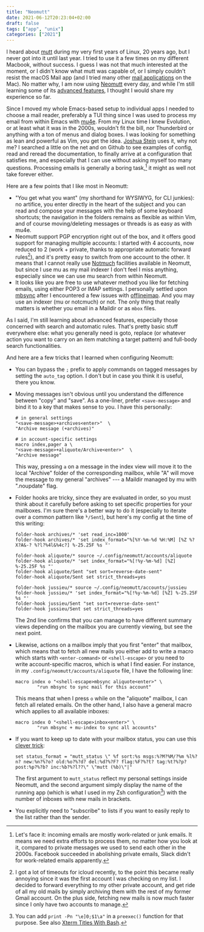 ```yaml
---
title: "Neomutt"
date: 2021-06-12T20:23:04+02:00
draft: false
tags: ["app", "unix"]
categories: ["2021"]
---
```


I heard about [mutt](https://www.mutt.org/) during my very first years of Linux, 20 years ago, but I never got into it until last year. I tried to use it a few times on my different Macbook, without success. I guess I was not that much interested at the moment, or I didn't know what mutt was capable of, or I simply couldn't resist the macOS Mail app (and I tried many other [mail applications](/post/alternative-mail-reader-for-mac-os-x/) on the Mac). No matter why, I am now using [Neomutt](https://neomutt.org/) every day, and while I'm still learning some of its [advanced features](https://neomutt.org/guide/advancedusage), I thought I would share my experience so far.

Since I moved my whole Emacs-based setup to individual apps I needed to choose a mail reader, preferably a TUI thing since I was used to process my email from within Emacs with [mu4e](https://www.djcbsoftware.nl/code/mu/mu4e.html). From my Linux time I knew Evolution, or at least what it was in the 2000s, wouldn't fit the bill, nor Thunderbird or anything with a ton of menus and dialog boxes. I was looking for something as lean and powerful as Vim, you get the idea. [Joshua Stein](https://jcs.org) uses it, why not me? I searched a little on the net and on Github to see examples of config, read and reread the documentation, to finally arrive at a configuration that satisfies me, and especially that I can use without asking myself too many questions. Processing emails is generally a boring task,[^1] it might as well not take forever either.

Here are a few points that I like most in Neomutt:

- "You get what you want" (my shorthand for WYSIWYG, for CLI junkies): no artifice, you enter directly in the heart of the subject and you can read and compose your messages with the help of some keyboard shortcuts; the navigation in the folders remains as flexible as within Vim, and of course moving/deleting messages or threads is as easy as with mu4e.
- Neomutt support PGP encryption right out of the box, and it offers good support for managing multiple accounts: I started with 4 accounts, now reduced to 2 (work + private, thanks to appropriate automatic forward rules[^2]), and it's pretty easy to switch from one account to the other. It means that I cannot really use [Notmuch](https://notmuchmail.org/) facilities available in Neomutt, but since I use mu as my mail indexer I don't feel I miss anything, especially since we can use mu search from within Neomutt.
- It looks like you are free to use whatever method you like for fetching emails, using either POP3 or IMAP settings. I personally settled upon [mbsync](https://github.com/gburd/isync) after I encountered a few issues with [offlineimap](https://www.offlineimap.org/). And you may use an indexer (mu or notcmuch) or not. The only thing that really matters is whether you email in a Maildir or as `mbox` files.

As I said, I'm still learning about advanced features, especially those concerned with search and automatic rules. That's pretty basic stuff everywhere else: what you generally need is goto, replace (or whatever action you want to carry on an item matching a target pattern) and full-body search functionalities.

And here are a few tricks that I learned when configuring Neomutt:

- You can bypass the `;` prefix to apply commands on tagged messages by setting the `auto_tag` option. I don't but in case you think it is useful, there you know.

- Moving messages isn't obvious until you understand the difference between "copy" and "save". As a one-liner, prefer `<save-message>` and bind it to a key that makes sense to you. I have this personally:

  ```
  # in general settings
  "<save-message>+archives<enter>"  \
  "Archive message (+archives)"

  # in account-specific settings
  macro index,pager a \
  "<save-message>+aliquote/Archive<enter>"  \
  "Archive message"
  ```

  This way, pressing `a` on a message in the index view will move it to the local "Archive" folder of the corresponding mailbox, while "A" will move the message to my general "archives" --- a Maildir managed by mu with ".noupdate" flag.

- Folder hooks are tricky, since they are evaluated in order, so you must think about it carefully before asking to set specific properties for your mailboxes. I'm sure there's a better way to do it (especially to iterate over a common pattern like ̀`*/Sent`), but here's my config at the time of this writing:

  ```
  folder-hook archives/* 'set read_inc=1000'
  folder-hook archives/* 'set index_format="%[%Y-%m-%d %H:%M] [%Z %?X?A&-? %?l?%4l&%4c?] %-25.25F %s "'

  folder-hook aliquote/* source ~/.config/neomutt/accounts/aliquote
  folder-hook aliquote/* 'set index_format="%[!%y-%m-%d] [%Z] %-25.25F %s "'
  folder-hook aliquote/Sent "set sort=reverse-date-sent"
  folder-hook aliquote/Sent set strict_threads=yes

  folder-hook jussieu/* source ~/.config/neomutt/accounts/jussieu
  folder-hook jussieu/* 'set index_format="%[!%y-%m-%d] [%Z] %-25.25F %s "'
  folder-hook jussieu/Sent "set sort=reverse-date-sent"
  folder-hook jussieu/Sent set strict_threads=yes
  ```

  The 2nd line confirms that you can manage to have different summary views depending on the mailbox you are currently viewing, but see the next point.

- Likewise, actions on a mailbox imply that you first "enter" that mailbox, which means that to fetch all new mails you either add to write a macro which starts with `<enter-command>` or `<shell-escape>` or you need to write account-specific macros, which is what I find easier. For instance, in my `.config/neomutt/accounts/aliquote` file, I have the following line:

  ```
  macro index o "<shell-escape>mbsync aliquote<enter>" \
          "run mbsync to sync mail for this account"
  ```

  This means that when I press `o` while on the "aliquote" mailbox, I can fetch all related emails. On the other hand, I also have a general macro which applies to all available inboxes:

  ```
  macro index O "<shell-escape>inbox<enter>" \
          "run mbsync + mu-index to sync all accounts"
  ```

- If you want to keep up to date with your mailbox status, you can use this [clever trick](https://unix.stackexchange.com/a/240618):

  ```
  set status_format = "mutt_status \" %f sort:%s msgs:%?M?%M/?%m %l%?n? new:%n?%?o? old:%o?%?d? del:%d?%?F? flag:%F?%?t? tag:%t?%?p? post:%p?%?b? inc:%b?%?l??\" \"mutt (%b)\"|"
  ```

  The first argument to `mutt_status` reflect my personal settings inside Neomutt, and the second argument simply display the name of the running app (which is what I used in my Zsh configuration[^3]) with the number of inboxes with new mails in brackets.

- You explicitly need to "subscribe" to lists if you want to easily reply to the list rather than the sender.

[^1]: Let's face it: incoming emails are mostly work-related or junk emails. It means we need extra efforts to process them, no matter how you look at it, compared to private messages we used to send each other in the 2000s. Facebook succeeded in abolishing private emails, Slack didn't for work-related emails apparently.
[^2]: I got a lot of timeouts for icloud recently, to the point this became really annoying since it was the first account I was checking on my list. I decided to forward everything to my other private account, and get ride of all my old mails by simply archiving them with the rest of my former Gmail account. On the plus side, fetching new mails is now much faster since I only have two accounts to manage.
[^3]: You can add `print -Pn "\e]0;$1\a"` in a `preexec()` function for that purpose. See also [Xterm Titles With Bash](https://www.davidpashley.com/articles/xterm-titles-with-bash/).
